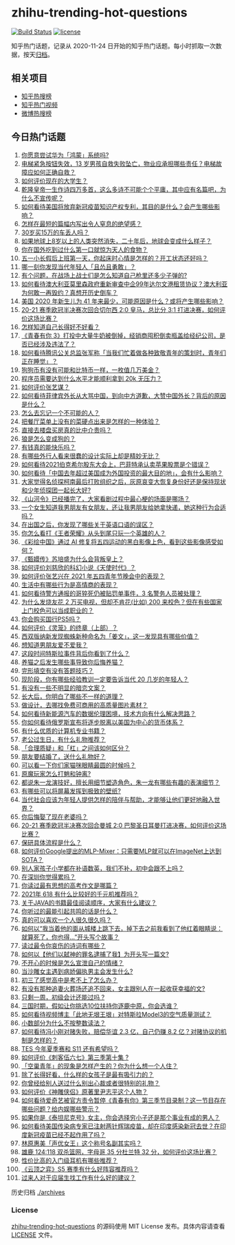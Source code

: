 # zhihu-trending-hot-questions

[![Build Status](https://github.com/justjavac/zhihu-trending-hot-questions/workflows/ci/badge.svg?branch=master)](https://github.com/justjavac/zhihu-trending-hot-questions/actions)
[![license](https://img.shields.io/github/license/justjavac/zhihu-trending-hot-questions)](https://github.com/justjavac/zhihu-trending-hot-questions/blob/master/LICENSE)

知乎热门话题，记录从 2020-11-24 日开始的知乎热门话题。每小时抓取一次数据，按天[归档](./archives)。

## 相关项目

- [知乎热搜榜](https://github.com/justjavac/zhihu-trending-top-search)
- [知乎热门视频](https://github.com/justjavac/zhihu-trending-hot-video)
- [微博热搜榜](https://github.com/justjavac/weibo-trending-hot-search)

## 今日热门话题

<!-- BEGIN -->
<!-- 最后更新时间 Thu May 06 2021 11:06:39 GMT+0800 (China Standard Time) -->

1. [你愿意尝试华为「鸿蒙」系统吗?](https://www.zhihu.com/question/374012496)
2. [电梯紧急按钮失效，13
   岁男孩自救失败坠亡，物业应承担哪些责任？电梯故障应如何正确自救？](https://www.zhihu.com/question/457831377)
3. [如何评价现在的大学生？](https://www.zhihu.com/question/26452022)
4. [乾隆皇帝一生作诗四万多首，这么多诗不可能个个平庸，其中应有名篇吧，为什么不宣传呢？](https://www.zhihu.com/question/452762954)
5. [如何看待美国将放弃新冠疫苗知识产权专利，其目的是什么？会产生哪些影响？](https://www.zhihu.com/question/458001065)
6. [怎样在最短的篇幅内写出令人窒息的绝望感？](https://www.zhihu.com/question/39211784)
7. [30岁买15万的车丢人吗？](https://www.zhihu.com/question/448373896)
8. [如果地球上8岁以上的人类突然消失，二十年后，地球会变成什么样子？](https://www.zhihu.com/question/456356060)
9. [你在国外吃到过什么第一口就惊为天人的食物？](https://www.zhihu.com/question/321664580)
10. [五一小长假后上班第一天，你起床时心情是怎样的？开工状态还好吗？](https://www.zhihu.com/question/458010609)
11. [哪一刻你发现当代年轻人「且怂且勇敢」？](https://www.zhihu.com/question/457133393)
12. [有个问题，在战场上战士们是怎么知道自己枪里还多少子弹的?](https://www.zhihu.com/question/457546333)
13. [如何看待澳大利亚莫里森政府重新审查中企99年达尔文港租赁协议？澳大利亚为何敢一再毁约？真想开历史倒车？](https://www.zhihu.com/question/457757110)
14. [美国 2020 年新生儿为 41
    年来最少，可能原因是什么？或将产生哪些影响？](https://www.zhihu.com/question/458004498)
15. [20-21 赛季欧冠半决赛次回合切尔西 2:0 皇马，总比分 3:1
    打进决赛，如何评价这场比赛？](https://www.zhihu.com/question/457994948)
16. [怎样知道自己长得好不好看？](https://www.zhihu.com/question/27471809)
17. [《青春有你
    3》打投中大量牛奶被倒掉，经销商囤积倒卖瓶盖给经纪公司，是否已经涉及违法了？](https://www.zhihu.com/question/457626102)
18. [如何看待腾讯公关总监张军称「当我们忙着做各种致敬青年的策划时，青年们正在睡觉」？](https://www.zhihu.com/question/457759935)
19. [狗狗币有没有可能和比特币一样，一枚值几万美金？](https://www.zhihu.com/question/445598367)
20. [程序员需要达到什么水平才能顺利拿到 20k 无压力？](https://www.zhihu.com/question/47597895)
21. [如何评价张艺谋？](https://www.zhihu.com/question/24634355)
22. [如何看待菲律宾外长从大骂中国，到向中方道歉，大赞中国外长？背后的原因是什么？](https://www.zhihu.com/question/457922516)
23. [怎么去忘记一个不可能的人？](https://www.zhihu.com/question/454476371)
24. [把餐厅菜单上没有的菜硬点出来是怎样的一种体验？](https://www.zhihu.com/question/277670488)
25. [直接去楼盘买房真的比中介贵吗？](https://www.zhihu.com/question/393131996)
26. [狼是怎么变成狗的？](https://www.zhihu.com/question/457687785)
27. [有钱真的能快乐吗？](https://www.zhihu.com/question/454685979)
28. [有哪些外行人看来很蠢的设计实际上却是精妙无比？](https://www.zhihu.com/question/32189846)
29. [如何看待2021伯克希尔股东大会上，巴菲特承认卖苹果股票是个错误？](https://www.zhihu.com/question/457488859)
30. [如何看待「中国去年超过美国成为外国投资的最大目的地」，会有什么影响？](https://www.zhihu.com/question/457889779)
31. [大家觉得名侦探柯南最后打败组织之后，灰原哀变大恢复身份好还是保持现状和少年侦探团一起长大好?](https://www.zhihu.com/question/457584898)
32. [《山河令》已经播完了，大家看剧过程中最心梗的场面是哪场？](https://www.zhihu.com/question/451958091)
33. [一个女生知道我男朋友有女朋友，还让我男朋友给她拿快递，她这种行为合适吗？](https://www.zhihu.com/question/452456284)
34. [在出国之后，你发现了哪些关于英语口语的误区？](https://www.zhihu.com/question/363007395)
35. [你怎么看打《王者荣耀》从头到尾只玩一个英雄的人？](https://www.zhihu.com/question/299758752)
36. [《彩绘中国》通过 AI
    修复将五四运动的黑白影像上色，看到这些影像感受如何？](https://www.zhihu.com/question/457739121)
37. [《甄嬛传》苏培盛为什么会背叛皇上？](https://www.zhihu.com/question/456242618)
38. [如何评价刘慈欣的科幻小说《天使时代》？](https://www.zhihu.com/question/50428892)
39. [如何评价张艺兴在 2021 年五四青年节晚会中的表现？](https://www.zhihu.com/question/457808500)
40. [生活中有哪些行为是高情商的表现？](https://www.zhihu.com/question/35215759)
41. [如何看待警方通报的哥猝死仍被贴罚单事件，3 名警务人员被处理？](https://www.zhihu.com/question/457851891)
42. [为什么发烧友花 2 万买电视，但却不肯花(比如) 200
    来校色？但在有些国家上门校色可以当成职业的？](https://www.zhihu.com/question/457647194)
43. [你会购买国行PS5吗？](https://www.zhihu.com/question/439176866)
44. [如何评价《灵笼》的终章（上部）？](https://www.zhihu.com/question/457072944)
45. [西双版纳新发现蜘蛛新种命名为「姜文」，这一发现具有哪些价值？](https://www.zhihu.com/question/457371552)
46. [想知道男朋友爱不爱我？](https://www.zhihu.com/question/300147312)
47. [这段时间特斯拉事件背后你看到了什么？](https://www.zhihu.com/question/455860663)
48. [养猫之后发生哪些事导致你后悔养猫？](https://www.zhihu.com/question/299176886)
49. [完形填空有没有答题技巧？](https://www.zhihu.com/question/21864589)
50. [现阶段，你有哪些经验教训一定要告诉当代 20 几岁的年轻人？](https://www.zhihu.com/question/457150056)
51. [有没有一些不明显的暗恋文案？](https://www.zhihu.com/question/426250514)
52. [长大后，你明白了哪些不一样的道理？](https://www.zhihu.com/question/45394531)
53. [做设计，去哪找免费可商用的高质量图片素材？](https://www.zhihu.com/question/294157721)
54. [如何看待新能源汽车的数据伦理困境，技术方向有什么解决思路？](https://www.zhihu.com/question/457543547)
55. [你如何看待俄罗斯宣布将逐步脱离以美国为中心的货币体系？](https://www.zhihu.com/question/457750369)
56. [有什么优质的计算机专业书籍？](https://www.zhihu.com/question/64837679)
57. [老公过生日，有什么礼物推荐？](https://www.zhihu.com/question/22873331)
58. [「合理质疑」和「杠」之间该如何区分？](https://www.zhihu.com/question/457805977)
59. [朋友要结婚了，送什么礼物好？](https://www.zhihu.com/question/20063097)
60. [可以看一下你们家猫咪眼睛最圆的时候吗？](https://www.zhihu.com/question/454066115)
61. [原魔玩家怎么打魈和钟离?](https://www.zhihu.com/question/457570662)
62. [都说朱一龙演技好，擅长用细节塑造角色，朱一龙有哪些有趣的表演细节？](https://www.zhihu.com/question/457877251)
63. [有哪些可以将屏幕发挥到极致的壁纸?](https://www.zhihu.com/question/325648700)
64. [当代社会应该为年轻人提供怎样的陪伴与帮助，才能够让他们更好地融入世界？](https://www.zhihu.com/question/457136828)
65. [你后悔娶了现在老婆吗？](https://www.zhihu.com/question/315457601)
66. [20-21 赛季欧冠半决赛次回合曼城 2:0
    巴黎圣日耳曼打进决赛，如何评价这场比赛？](https://www.zhihu.com/question/457863658)
67. [保研具体流程是什么？](https://www.zhihu.com/question/342150894)
68. [如何评价Google提出的MLP-Mixer：只需要MLP就可以在ImageNet上达到SOTA？](https://www.zhihu.com/question/457926000)
69. [别人家孩子小学都在补语数英，我们不补，初中会跟不上吗？](https://www.zhihu.com/question/437581262)
70. [在深圳你觉得累吗？](https://www.zhihu.com/question/304838170)
71. [你读过最有思想的高考作文是哪篇？](https://www.zhihu.com/question/316607757)
72. [2021年 618 有什么比较好的千元机推荐吗？](https://www.zhihu.com/question/457282188)
73. [关于JAVA的书籍最佳阅读顺序，大家有什么建议？](https://www.zhihu.com/question/269505829)
74. [你听过的最能引起共鸣的话是什么？](https://www.zhihu.com/question/37496011)
75. [真的可以喜欢一个人很久很久吗？](https://www.zhihu.com/question/457083666)
76. [如何以“我当着他的面从城楼上跳下去，掉下去之前我看到了他红着眼睛说：就算死了，你也得…”开头写个故事？](https://www.zhihu.com/question/446137328)
77. [读过最令你哀伤的诗词有哪些？](https://www.zhihu.com/question/457576263)
78. [如何以【他们以弑神的罪名逮捕了我】为开头写一篇文?](https://www.zhihu.com/question/440187946)
79. [不开心的时候是怎么宣泄自己的情绪？](https://www.zhihu.com/question/455014687)
80. [当沙雕女主遇到病娇偏执男主会发生什么?](https://www.zhihu.com/question/360315679)
81. [初三了感觉高中是考不上了怎么办？](https://www.zhihu.com/question/457421531)
82. [有没有那种追妻火葬场还追不回来，女主跟别人在一起收获幸福的文?](https://www.zhihu.com/question/408254252)
83. [只剩一周，初级会计还能过吗 ?](https://www.zhihu.com/question/454746070)
84. [三国时期，假如让你挑选10位扶持你逐鹿中原，你会选谁？](https://www.zhihu.com/question/452687156)
85. [如何看待视频博主「此地无垠王垠」对特斯拉Model3的空气质量测试？](https://www.zhihu.com/question/457805911)
86. [小数部分为什么不按整数读法？](https://www.zhihu.com/question/456963708)
87. [如何看待冯小刚对赌失败，赔偿华谊 2.3 亿，自己仍赚 8.2
    亿？对赌协议的机制是怎样的？](https://www.zhihu.com/question/457531244)
88. [TES 今年夏季赛和 S11 还有希望吗？](https://www.zhihu.com/question/454359571)
89. [如何评价《刺客伍六七》第三季第十集 ?](https://www.zhihu.com/question/457898715)
90. [「空巢青年」的现象是怎样产生的？你为什么想一个人住？](https://www.zhihu.com/question/457137124)
91. [除了长得好看，什么样的女孩子是最有吸引力的？](https://www.zhihu.com/question/432679628)
92. [你曾经给别人送过什么别出心裁或者很特别的礼物？](https://www.zhihu.com/question/23207256)
93. [如何评价《神雕侠侣》原著里尹志平这个人物？](https://www.zhihu.com/question/21966003)
94. [如何看待爱奇艺被官方责令暂停《青春有你》第三季节目录制？这一节目存在哪些问题？给内娱哪些警示？](https://www.zhihu.com/question/457851906)
95. [如果你是《泰坦尼克号》女主，你会选择穷小子还是那个事业有成的男人？](https://www.zhihu.com/question/404721566)
96. [如何看待美国传染病专家已注射两针辉瑞疫苗，却在印度感染新冠去世？在印度新冠疫苗已经不起作用了吗？](https://www.zhihu.com/question/457803433)
97. [林原惠美「声优女王」这个称号名副其实吗？](https://www.zhihu.com/question/456884531)
98. [雄鹿 124:118 双杀篮网，字母哥 35 分杜兰特 32
    分，如何评价这场比赛？](https://www.zhihu.com/question/457870431)
99. [性价比高的入门级耳机有哪些推荐？](https://www.zhihu.com/question/51811329)
100. [《云顶之弈》S5 赛季有什么好阵容推荐吗？](https://www.zhihu.com/question/454520007)
101. [过来人对于应届生找工作有什么好的建议？](https://www.zhihu.com/question/35925659)

<!-- END -->

历史归档 [./archives](./archives)

### License

[zhihu-trending-hot-questions](https://github.com/justjavac/zhihu-trending-hot-questions)
的源码使用 MIT License 发布。具体内容请查看 [LICENSE](./LICENSE) 文件。
